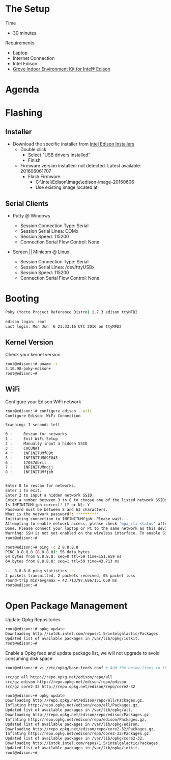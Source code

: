# The Setup

Time

- 30 minutes

Requirements

- Laptop
- Internet Connection
- Intel Edison
- [Grove Indoor Environment Kit for Intel® Edison](https://www.seeedstudio.com/item_detail.html?p_id=2427)

# Agenda



# Flashing

## Installer

- Download the specific installer from [Intel Edison Installers](https://software.intel.com/en-us/iot/hardware/edison/downloads)
  - Double click
    - Select "USB drivers installed"
    - Finish
  - Firmware version installed: not detected. Latest available: 201606061707
    - Flash Firmware
      - C:\Intel\Edison\Image\edison-image-20160606
      - Use existing image located at 

## Serial Clients

- Putty @ Windows
  - Session Connection Type: Serial
  - Session Serial Linea: COMx
  - Session Speed: 115200
  - Connection Serial Flow Control: None

- Screen || Minicom @ Linux
  - Session Connection Type: Serial
  - Session Serial Linea: /dev/tttyUSBx
  - Session Speed: 115200
  - Connection Serial Flow Control: None

# Booting

```sh
Poky (Yocto Project Reference Distro) 1.7.3 edison ttyMFD2                      
                                                                                
edison login: root                                                              
Last login: Mon Jun  6 21:33:16 UTC 2016 on ttyMFD2
```

## Kernel Version

Check your kernel version

```sh
root@edison:~# uname -r                                                         
3.10.98-poky-edison+                                                            
root@edison:~# 

```

## WiFi

Configure your Edison WiFi network

```sh
root@edison:~# configure_edison --wifi
Configure Edison: WiFi Connection

Scanning: 1 seconds left  

0 :     Rescan for networks
1 :     Exit WiFi Setup
2 :     Manually input a hidden SSID
3 :     CACUNAT
4 :     INFINITUMf89t
5 :     INFINITUM09E845
6 :     17057Abril
7 :     INFINITUMndjj
8 :     INFINITUMfjph


Enter 0 to rescan for networks.
Enter 1 to exit.
Enter 2 to input a hidden network SSID.
Enter a number between 3 to 8 to choose one of the listed network SSIDs: 8
Is INFINITUMfjph correct? [Y or N]: Y
Password must be between 8 and 63 characters.
What is the network password?: **********
Initiating connection to INFINITUMfjph. Please wait...                          
Attempting to enable network access, please check 'wpa_cli status' after a minu.
Done. Please connect your laptop or PC to the same network as this device and g.
Warning: SSH is not yet enabled on the wireless interface. To enable SSH access.
root@edison:~# 
```

```sh
root@edison:~# ping -c 2 8.8.8.8                                                
PING 8.8.8.8 (8.8.8.8): 56 data bytes                                           
64 bytes from 8.8.8.8: seq=0 ttl=59 time=151.659 ms                             
64 bytes from 8.8.8.8: seq=1 ttl=59 time=43.713 ms                              
                                                                                
--- 8.8.8.8 ping statistics ---                                                 
2 packets transmitted, 2 packets received, 0% packet loss                       
round-trip min/avg/max = 43.713/97.686/151.659 ms                               
root@edison:~# 
```

# Open Package Management

Update Opkg Repositories

```sh
root@edison:~# opkg update
Downloading http://iotdk.intel.com/repos/1.5/intelgalactic/Packages.
Updated list of available packages in /var/lib/opkg/iotkit.
root@edison:~#
```

Enable a Opkg feed and update package list, we will not upgrade to avoid consuming disk space

```sh
root@edison:~# vi /etc/opkg/base-feeds.conf # Add the below lines to the opened file
```

```sh
src/gz all http://repo.opkg.net/edison/repo/all
src/gz edison http://repo.opkg.net/edison/repo/edison
src/gz core2-32 http://repo.opkg.net/edison/repo/core2-32
```

```sh
root@edison:~# opkg update
Downloading http://repo.opkg.net/edison/repo/all/Packages.gz.
Inflating http://repo.opkg.net/edison/repo/all/Packages.gz.
Updated list of available packages in /var/lib/opkg/all.
Downloading http://repo.opkg.net/edison/repo/edison/Packages.gz.
Inflating http://repo.opkg.net/edison/repo/edison/Packages.gz.
Updated list of available packages in /var/lib/opkg/edison.
Downloading http://repo.opkg.net/edison/repo/core2-32/Packages.gz.
Inflating http://repo.opkg.net/edison/repo/core2-32/Packages.gz.
Updated list of available packages in /var/lib/opkg/core2-32.
Downloading http://iotdk.intel.com/repos/1.5/intelgalactic/Packages.
Updated list of available packages in /var/lib/opkg/iotkit.
root@edison:~# 
```
